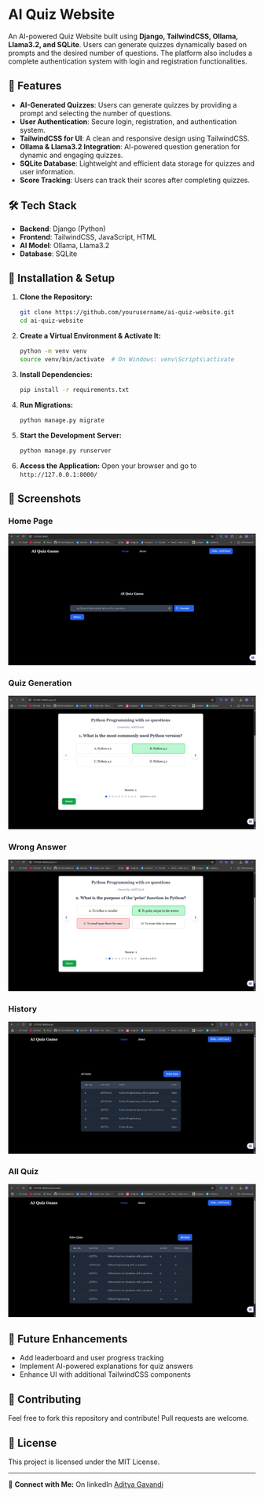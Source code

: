 # AI Quiz Website

An AI-powered Quiz Website built using **Django, TailwindCSS, Ollama, Llama3.2, and SQLite**. Users can generate quizzes dynamically based on prompts and the desired number of questions. The platform also includes a complete authentication system with login and registration functionalities.

## 🚀 Features

- **AI-Generated Quizzes**: Users can generate quizzes by providing a prompt and selecting the number of questions.
- **User Authentication**: Secure login, registration, and authentication system.
- **TailwindCSS for UI**: A clean and responsive design using TailwindCSS.
- **Ollama & Llama3.2 Integration**: AI-powered question generation for dynamic and engaging quizzes.
- **SQLite Database**: Lightweight and efficient data storage for quizzes and user information.
- **Score Tracking**: Users can track their scores after completing quizzes.

## 🛠️ Tech Stack

- **Backend**: Django (Python)
- **Frontend**: TailwindCSS, JavaScript, HTML
- **AI Model**: Ollama, Llama3.2
- **Database**: SQLite

## 🔧 Installation & Setup

1. **Clone the Repository:**
   ```bash
   git clone https://github.com/yourusername/ai-quiz-website.git
   cd ai-quiz-website
   ```

2. **Create a Virtual Environment & Activate It:**
   ```bash
   python -m venv venv
   source venv/bin/activate  # On Windows: venv\Scripts\activate
   ```

3. **Install Dependencies:**
   ```bash
   pip install -r requirements.txt
   ```

4. **Run Migrations:**
   ```bash
   python manage.py migrate
   ```

5. **Start the Development Server:**
   ```bash
   python manage.py runserver
   ```

6. **Access the Application:**
   Open your browser and go to `http://127.0.0.1:8000/`

## 📸 Screenshots
### Home Page
![Home Page](screenshot\home.png)
### Quiz Generation
![Quiz Generation](screenshot\questions.png)
### Wrong Answer
![Wrong Answer](screenshot\wrongquestion.png)
### History
![History](screenshot\history.png)
### All Quiz
![All Quiz](screenshot\history2.png)

## 📌 Future Enhancements
- Add leaderboard and user progress tracking
- Implement AI-powered explanations for quiz answers
- Enhance UI with additional TailwindCSS components

## 🤝 Contributing
Feel free to fork this repository and contribute! Pull requests are welcome.

## 📜 License
This project is licensed under the MIT License.

---
🔗 **Connect with Me:** On linkedIn [Aditya Gavandi](https://www.linkedin.com/in/adityagavandi/)